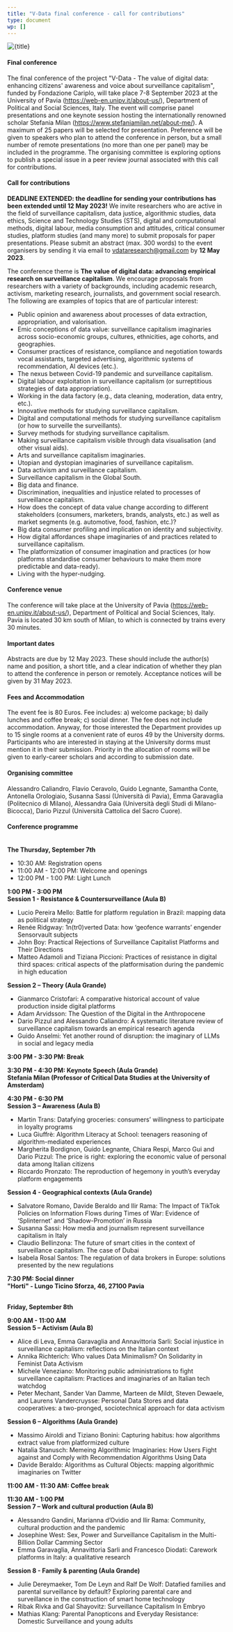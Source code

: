 ```yaml
---
title: "V-Data final conference - call for contributions"
type: document
wp: []
---
```


<script context="module">
  import DownloadButton from '$lib/DownloadButton.svelte';
  export { DownloadButton };
</script>

![{title}](./image.png)

#### Final conference
The final conference of the project "V-Data - The value of digital data: enhancing citizens' awareness and voice about surveillance capitalism", funded by Fondazione Cariplo, will take place 7-8 September 2023 at the University of Pavia (https://web-en.unipv.it/about-us/), Department of Political and Social Sciences, Italy.
The event will comprise panel presentations and one keynote session hosting the internationally renowned  scholar Stefania Milan (https://www.stefaniamilan.net/about-me/).
A maximum of 25 papers will be selected for presentation. Preference will be given to speakers who plan to attend the conference in person, but a small number of remote presentations (no more than one per panel) may be included in the programme.
The organising committee is exploring options to publish a special issue in a peer review journal associated with this call for contributions.

#### Call for contributions
**DEADLINE EXTENDED: the deadline for sending your contributions has been extended until 12 May 2023!**
We invite researchers who are active in the field of surveillance capitalism, data justice, algorithmic studies, data ethics, Science and Technology Studies (STS), digital and computational methods, digital labour, media consumption and attitudes, critical consumer studies, platform studies (and many more) to submit proposals for paper presentations.
Please submit an abstract (max. 300 words) to the event organisers by sending it via email to vdataresearch@gmail.com by **12 May 2023**.

The conference theme is **The value of digital data: advancing empirical research on surveillance capitalism**. We encourage proposals from researchers with a variety of backgrounds, including academic research, activism, marketing research, journalists, and government social research.
The following are examples of topics that are of particular interest:
- Public opinion and awareness about processes of data extraction, appropriation, and valorisation.
- Emic conceptions of data value: surveillance capitalism imaginaries across socio-economic groups, cultures, ethnicities, age cohorts, and geographies.
- Consumer practices of resistance, compliance and negotiation towards vocal assistants, targeted advertising, algorithmic systems of recommendation, AI devices (etc.).  
- The nexus between Covid-19 pandemic and surveillance capitalism.
- Digital labour exploitation in surveillance capitalism (or surreptitious strategies of data appropriation).
- Working in the data factory (e.g., data cleaning, moderation, data entry, etc.).
- Innovative methods for studying surveillance capitalism.
- Digital and computational methods for studying surveillance capitalism (or how to surveille the surveillants).
- Survey methods for studying surveillance capitalism.
- Making surveillance capitalism visible through data visualisation (and other visual aids).
- Arts and surveillance capitalism imaginaries.
- Utopian and dystopian imaginaries of surveillance capitalism.
- Data activism and surveillance capitalism.
- Surveillance capitalism in the Global South.
- Big data and finance.
- Discrimination, inequalities and injustice related to processes of surveillance capitalism.
- How does the concept of data value change according to different stakeholders (consumers, marketers, brands, analysts, etc.) as well as market segments (e.g. automotive, food, fashion, etc.)?
- Big data consumer profiling and implication on identity and subjectivity.
- How digital affordances shape imaginaries of and practices related to surveillance capitalism.
- The platformization of consumer imagination and practices (or how platforms standardise consumer behaviours to make them more predictable and data-ready).
- Living with the hyper-nudging.

#### Conference venue
The conference will take place at the University of Pavia (https://web-en.unipv.it/about-us/), Department of Political and Social Sciences, Italy.
Pavia is located 30 km south of Milan, to which is connected by trains every 30 minutes.

#### Important dates
Abstracts are due by 12 May 2023. These should include the author(s) name and position, a short title, and a clear indication of whether they plan to attend the conference in person or remotely.
Acceptance notices will be given by 31 May 2023.

#### Fees and Accommodation
The event fee is 80 Euros. Fee includes: a) welcome package; b) daily lunches and coffee break; c) social dinner.
The fee does not include accommodation. Anyway, for those interested the Department provides up to 15 single rooms at a convenient rate of euros 49 by the University dorms. Participants who are interested in staying at the University dorms must mention it in their submission. Priority in the allocation of rooms will be given to early-career scholars and according to submission date.

#### Organising committee
Alessandro Caliandro, Flavio Ceravolo, Guido Legnante, Samantha Conte, Antonella Orologiaio, Susanna Sassi (Università di Pavia), Emma Garavaglia (Politecnico di Milano), Alessandra Gaia (Università degli Studi di Milano-Bicocca), Dario Pizzul (Università Cattolica del Sacro Cuore).

#### Conference programme
<br>**The Thursday, September 7th**
- 10:30 AM: Registration opens
- 11:00 AM - 12:00 PM: Welcome and openings
- 12:00 PM - 1:00 PM: Light Lunch

**1:00 PM - 3:00 PM**
<br>**Session 1 - Resistance & Countersurveillance (Aula B)**
- Lucio Pereira Mello: Battle for platform regulation in Brazil: mapping data as political strategy
-	Renée Ridgway: 1n(tr0)verted Data: how ‘geofence warrants’ engender Sensorvault subjects
-	John Boy: Practical Rejections of Surveillance Capitalist Platforms and Their Directions
-	Matteo Adamoli and Tiziana Piccioni: Practices of resistance in digital third spaces: critical aspects of the platformisation during the pandemic in high education

**Session 2 – Theory (Aula Grande)**
- Gianmarco Cristofari: A comparative historical account of value production inside digital platforms
-	Adam Arvidsson: The Question of the Digital in the Anthropocene
-	Dario Pizzul and Alessandro Caliandro: A systematic literature review of surveillance capitalism towards an empirical research agenda
-	Guido Anselmi: Yet another round of disruption: the imaginary of LLMs in social and legacy media

**3:00 PM - 3:30 PM: Break**

**3:30 PM - 4:30 PM: Keynote Speech (Aula Grande)**
<br>**Stefania Milan (Professor of Critical Data Studies at the University of Amsterdam)**

**4:30 PM - 6:30 PM**
<br>**Session 3 – Awareness (Aula B)**
-	Martin Trans: Datafying groceries: consumers’ willingness to participate in loyalty programs
-	Luca Giuffrè: Algorithm Literacy at School: teenagers reasoning of algorithm-mediated experiences
-	Margherita Bordignon, Guido Legnante, Chiara Respi, Marco Gui and Dario Pizzul: The price is right: exploring the economic value of personal data among Italian citizens
-	Riccardo Pronzato: The reproduction of hegemony in youth’s everyday platform engagements

**Session 4 - Geographical contexts (Aula Grande)**
-	Salvatore Romano, Davide Beraldo and Ilir Rama: The Impact of TikTok Policies on Information Flows during Times of War: Evidence of ‘Splinternet’ and ‘Shadow-Promotion’ in Russia
-	Susanna Sassi: How media and journalism represent surveillance capitalism in Italy
-	Claudio Bellinzona: The future of smart cities in the context of surveillance capitalism. The case of Dubai
-	Isabela Rosal Santos: The regulation of data brokers in Europe: solutions presented by the new regulations

**7:30 PM: Social dinner**
<br>**"Horti" - Lungo Ticino Sforza, 46, 27100 Pavia**

<br>**Friday, September 8th**

**9:00 AM - 11:00 AM**
<br>**Session 5 – Activism (Aula B)**
-	Alice di Leva, Emma Garavaglia and Annavittoria Sarli: Social injustice in surveillance capitalism: reflections on the Italian context
-	Annika Richterich: Who values Data Minimalism? On Solidarity in Feminist Data Activism
-	Michele Veneziano: Monitoring public administrations to fight surveillance capitalism: Practices and imaginaries of an Italian tech watchdog
-	Peter Mechant, Sander Van Damme, Marteen de Mildt, Steven Dewaele, and Laurens Vandercruysse: Personal Data Stores and data cooperatives: a two-pronged, sociotechnical approach for data activism

**Session 6 – Algorithms (Aula Grande)**
-	Massimo Airoldi and Tiziano Bonini: Capturing habitus: how algorithms extract value from platformized culture
-	Natalia Stanusch: Memeing Algorithmic Imaginaries: How Users Fight against and Comply with Recommendation Algorithms Using Data
-	Davide Beraldo: Algorithms as Cultural Objects: mapping algorithmic imaginaries on Twitter

**11:00 AM - 11:30 AM: Coffee break**

**11:30 AM - 1:00 PM**
<br>**Session 7 – Work and cultural production (Aula B)**
-	Alessandro Gandini, Marianna d’Ovidio and Ilir Rama: Community, cultural production and the pandemic
-	Josephine West: Sex, Power and Surveillance Capitalism in the Multi-Billion Dollar Camming Sector
-	Emma Garavaglia, Annavittoria Sarli and Francesco Diodati: Carework platforms in Italy: a qualitative research

**Session 8 - Family & parenting (Aula Grande)**
-	Julie Dereymaeker, Tom De Leyn and Ralf De Wolf: Datafied families and parental surveillance by default? Exploring parental care and surveillance in the construction of smart home technology
-	Ribak Rivka and Gal Shayovitz: Surveillance Capitalism In Embryo
-	Mathias Klang: Parental Panopticons and Everyday Resistance: Domestic Surveillance and young adults
